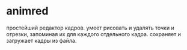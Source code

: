 # animred
простейший редактор кадров.
умеет рисовать и удалять точки и отрезки, запоминая их для каждого отдельного кадра. 
сохраняет и загружает кадры из файла.
